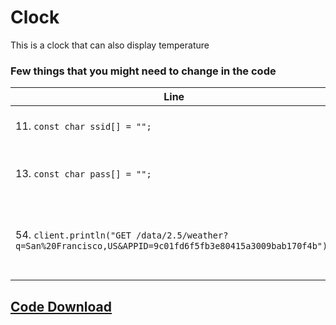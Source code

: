 # Clock

This is a clock that can also display temperature

### Few things that you might need to change in the code

| Line                                                         | Changes                                                     |
| ------------------------------------------------------------ | ----------------------------------------------------------- |
| 11. `const char ssid[] = "";`                                 | Put in your WIFI SSID here                                  |
| 13. `const char pass[] = "";`                                 | Put in your WIFI password here                              |
| 54. `client.println("GET /data/2.5/weather?q=San%20Francisco,US&APPID=9c01fd6f5fb3e80415a3009bab170f4b");` | Change this to the city that you want the temperature to be |

## [Code Download](https://raw.githubusercontent.com/Da-Dog/esp8266/master/Clock/Clock.ino)
